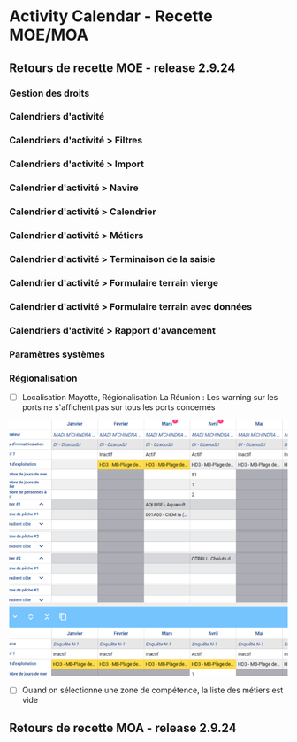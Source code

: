 # Activity Calendar - Recette MOE/MOA

## Retours de recette MOE - release 2.9.24


### Gestion des droits


### Calendriers d'activité


### Calendriers d'activité > Filtres


### Calendriers d'activité > Import


### Calendrier d'activité > Navire 


### Calendrier d'activité > Calendrier


### Calendrier d'activité > Métiers


### Calendrier d'activité > Terminaison de la saisie 


### Calendrier d'activité > Formulaire terrain vierge 


### Calendrier d'activité > Formulaire terrain avec données 


### Calendriers d'activité > Rapport d'avancement 


### Paramètres systèmes


### Régionalisation

- [ ] Localisation Mayotte, Régionalisation La Réunion : Les warning sur les ports ne s'affichent pas sur tous les ports concernés

![rec-activity-calendar](/projects/activity-calendar/rec/images/rec-24-006-2.9.24-warning-regionalisation.PNG)

- [ ] Quand on sélectionne une zone de compétence, la liste des métiers est vide


## Retours de recette MOA - release 2.9.24
